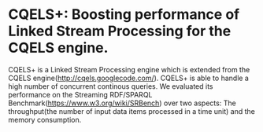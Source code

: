 # CQELS+: Boosting performance of Linked Stream Processing for the CQELS engine.
CQELS+ is a Linked Stream Processing engine which is extended from the CQELS engine(http://cqels.googlecode.com/). CQELS+ is able to handle
a high number of concurrent continous queries. We evaluated its performance on the Streaming RDF/SPARQL Benchmark(https://www.w3.org/wiki/SRBench) over two aspects: The throughput(the number of input data items processed in a time unit) and the memory consumption.
